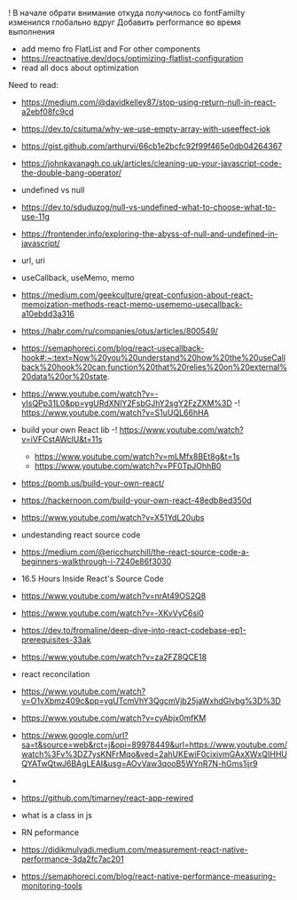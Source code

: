 ! В начале обрати внимание откуда получилось со fontFamilty изменился глобально вдруг
Добавить performance во время выполнения

- add memo fro FlatList and For other components
- https://reactnative.dev/docs/optimizing-flatlist-configuration
- read all docs about optimization

Need to read:

- https://medium.com/@davidkelley87/stop-using-return-null-in-react-a2ebf08fc9cd
- https://dev.to/csituma/why-we-use-empty-array-with-useeffect-iok
- https://gist.github.com/arthurvi/66cb1e2bcfc92f99f465e0db04264367
- https://johnkavanagh.co.uk/articles/cleaning-up-your-javascript-code-the-double-bang-operator/
- undefined vs null
- https://dev.to/sduduzog/null-vs-undefined-what-to-choose-what-to-use-11g
- https://frontender.info/exploring-the-abyss-of-null-and-undefined-in-javascript/

- url, uri

- useCallback, useMemo, memo
- https://medium.com/geekculture/great-confusion-about-react-memoization-methods-react-memo-usememo-usecallback-a10ebdd3a316
- https://habr.com/ru/companies/otus/articles/800549/
- https://semaphoreci.com/blog/react-usecallback-hook#:~:text=Now%20you%20understand%20how%20the%20useCallback%20hook%20can,function%20that%20relies%20on%20external%20data%20or%20state.
- https://www.youtube.com/watch?v=-yIsQPp31L0&pp=ygURdXNlY2FsbGJhY2sgY2FzZXM%3D
  -! https://www.youtube.com/watch?v=S1uUQL66hHA

- build your own React lib
  -! https://www.youtube.com/watch?v=iVFCstAWclU&t=11s
  - https://www.youtube.com/watch?v=mLMfx8BEt8g&t=1s
  - https://www.youtube.com/watch?v=PF0TpJOhhB0
- https://pomb.us/build-your-own-react/
- https://hackernoon.com/build-your-own-react-48edb8ed350d
- https://www.youtube.com/watch?v=X51YdL20ubs

- undestanding react source code
- https://medium.com/@ericchurchill/the-react-source-code-a-beginners-walkthrough-i-7240e86f3030
- 16.5 Hours Inside React's Source Code
- https://www.youtube.com/watch?v=nrAt49OS2Q8
- https://www.youtube.com/watch?v=-XKvVyC6si0
- https://dev.to/fromaline/deep-dive-into-react-codebase-ep1-prerequisites-33ak
- https://www.youtube.com/watch?v=za2FZ8QCE18

- react reconcilation
- https://www.youtube.com/watch?v=O1yXbmz409c&pp=ygUTcmVhY3QgcmVjb25jaWxhdGlvbg%3D%3D
- https://www.youtube.com/watch?v=cyAbjx0mfKM
- https://www.google.com/url?sa=t&source=web&rct=j&opi=89978449&url=https://www.youtube.com/watch%3Fv%3DZ7ysKNFrMqo&ved=2ahUKEwiF0cixivmGAxXWxQIHHUQYATwQtwJ6BAgLEAI&usg=AOvVaw3qooB5WYnR7N-hGms1ijr9

-
- https://github.com/timarney/react-app-rewired

- what is a class in js

- RN peformance
- https://didikmulyadi.medium.com/measurement-react-native-performance-3da2fc7ac201
- https://semaphoreci.com/blog/react-native-performance-measuring-monitoring-tools
